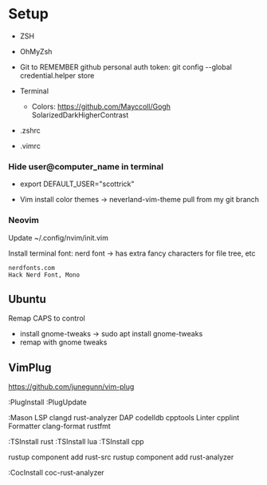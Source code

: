 # Setup

 * ZSH
 * OhMyZsh

 * Git
    to REMEMBER github personal auth token:
    git config --global credential.helper store
 
 * Terminal
    * Colors: https://github.com/Mayccoll/Gogh
        SolarizedDarkHigherContrast

 * .zshrc
 * .vimrc
 
### Hide user@computer_name in terminal
 * export DEFAULT_USER="scottrick"

 * Vim
    install color themes -> neverland-vim-theme
        pull from my git branch

### Neovim

Update ~/.config/nvim/init.vim

Install terminal font:
    nerd font -> has extra fancy characters for file tree, etc

    nerdfonts.com
    Hack Nerd Font, Mono

## Ubuntu

Remap CAPS to control

* install gnome-tweaks -> sudo apt install gnome-tweaks
* remap with gnome tweaks

## VimPlug

 https://github.com/junegunn/vim-plug

 :PlugInstall
 :PlugUpdate

 :Mason
    LSP
        clangd
        rust-analyzer
    DAP
        codelldb
        cpptools
    Linter
        cpplint
    Formatter
        clang-format
        rustfmt

  :TSInstall rust
  :TSInstall lua
  :TSInstall cpp

  rustup component add rust-src
  rustup component add rust-analyzer

  :CocInstall coc-rust-analyzer

